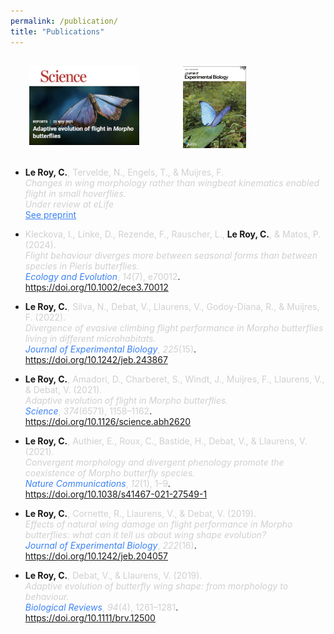 ```yaml
---
permalink: /publication/
title: "Publications"
---
```


<div style="display: flex; gap: 100px; margin-top: 30px; margin-bottom: 30px;">
  <a href="https://doi.org/10.1126/science.abh2620" style="flex: 1; max-width: 35%;">
    <img src="/assets/images/cover science.png" alt="cover 1" style="width: 100%; height: auto; display: block; margin-left: 30px;">
  </a>
  <a href="https://doi.org/10.1242/jeb.243867" style="flex: 1; max-width: 20%;">
    <img src="/assets/images/cover JEB.png" alt="cover 2" style="width: 100%; height: auto; display: block;">
  </a>
</div>



- **Le Roy, C.**<span style="color:#D0D0D0;">, Tervelde, N., Engels, T., & Muijres, F.  
  *Changes in wing morphology rather than wingbeat kinematics enabled flight in small hoverflies.*  
  _Under review at eLife_</span>  
  <a href="https://elifesciences.org/reviewed-preprints/97839#tab-content" style="color:#3B82F6;">See preprint</a>

- <span style="color:#D0D0D0;">Kleckova, I., Linke, D., Rezende, F., Rauscher, L.,</span> **Le Roy, C.**<span style="color:#D0D0D0;">, & Matos, P. (2024).  
  *Flight behaviour diverges more between seasonal forms than between species in Pieris butterflies.*</span>  
  <span style="color:#3B82F6;"><em>Ecology and Evolution</em></span><span style="color:#D0D0D0;">, _14_(7), e70012</span>.  
  <a href="https://doi.org/10.1002/ece3.70012" style="color:#1E3A8A;">https://doi.org/10.1002/ece3.70012</a>

- **Le Roy, C.**<span style="color:#D0D0D0;">, Silva, N., Debat, V., Llaurens, V., Godoy-Diana, R., & Muijres, F. (2022).  
  *Divergence of evasive climbing flight performance in Morpho butterflies living in different microhabitats.*</span>  
  <span style="color:#3B82F6;"><em>Journal of Experimental Biology</em></span><span style="color:#D0D0D0;">, _225_(15)</span>.  
  <a href="https://doi.org/10.1242/jeb.243867" style="color:#1E3A8A;">https://doi.org/10.1242/jeb.243867</a>

- **Le Roy, C.**<span style="color:#D0D0D0;">, Amadori, D., Charberet, S., Windt, J., Muijres, F., Llaurens, V., & Debat, V. (2021).  
  *Adaptive evolution of flight in Morpho butterflies.*</span>  
  <span style="color:#3B82F6;"><em>Science</em></span><span style="color:#D0D0D0;">, _374_(6571), 1158–1162</span>.  
  <a href="https://doi.org/10.1126/science.abh2620" style="color:#1E3A8A;">https://doi.org/10.1126/science.abh2620</a>

- **Le Roy, C.**<span style="color:#D0D0D0;">, Authier, E., Roux, C., Bastide, H., Debat, V., & Llaurens, V. (2021).  
  *Convergent morphology and divergent phenology promote the coexistence of Morpho butterfly species.*</span>  
  <span style="color:#3B82F6;"><em>Nature Communications</em></span><span style="color:#D0D0D0;">, _12_(1), 1–9</span>.  
  <a href="https://doi.org/10.1038/s41467-021-27549-1" style="color:#1E3A8A;">https://doi.org/10.1038/s41467-021-27549-1</a>

- **Le Roy, C.**<span style="color:#D0D0D0;">, Cornette, R., Llaurens, V., & Debat, V. (2019).  
  *Effects of natural wing damage on flight performance in Morpho butterflies: what can it tell us about wing shape evolution?*</span>  
  <span style="color:#3B82F6;"><em>Journal of Experimental Biology</em></span><span style="color:#D0D0D0;">, _222_(16)</span>.  
  <a href="https://doi.org/10.1242/jeb.204057" style="color:#1E3A8A;">https://doi.org/10.1242/jeb.204057</a>

- **Le Roy, C.**<span style="color:#D0D0D0;">, Debat, V., & Llaurens, V. (2019).  
  *Adaptive evolution of butterfly wing shape: from morphology to behaviour.*</span>  
  <span style="color:#3B82F6;"><em>Biological Reviews</em></span><span style="color:#D0D0D0;">, _94_(4), 1261–1281</span>.  
  <a href="https://doi.org/10.1111/brv.12500" style="color:#1E3A8A;">https://doi.org/10.1111/brv.12500</a>  



